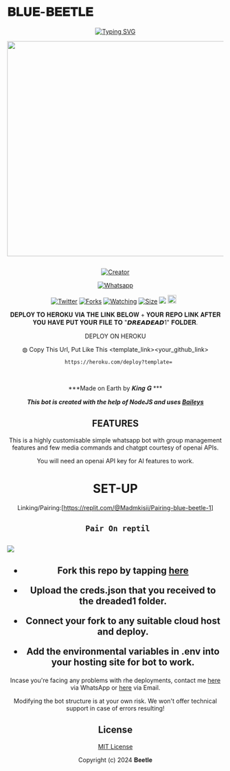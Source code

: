 # 𝐁𝐋𝐔𝐄-𝐁𝐄𝐄𝐓𝐋𝐄 
<div align="center">
<a href="https://git.io/typing-svg"><img src="https://readme-typing-svg.demolab.com?font=Black+Ops+One&size=50&pause=1000&color=1BAFBAFF&center=true&width=910&height=100&lines=𝐁𝐋𝐔𝐄-𝐁𝐄𝐄𝐓𝐋𝐄 ;WHATSAPP+BOT;CREATED+BY+DAMON" alt="Typing SVG" /></a>
  </p>
  
<p align="center">
<img src="https://telegra.ph/file/fa2ad5b56ede20ddea5c5.jpg" width="650" height="500"/>
</p>
<p align="center">
  <a href="#"><img src="http://readme-typing-svg.herokuapp.com?color=d1fa02&center=true&vCenter=true&multiline=false&lines=DAMON+WHATSAPP+BOT" alt="">
</p>
<p align="center">
<a href="#"><img title="Creator" src="https://img.shields.io/badge/Creator-DAMON_KIM-red.svg?style=for-the-badge&logo=github"></a>
</p>
<p align="center">
<a href="'https://wa.me/+254703251900yoh+Trappy⸼ +nishow+venye+nitadeploy+beetle-ai'"><img title="Whatsapp" src="'https://wa.me/254790593618yoh+Damon⸼ +nishow+venye+nitadeploy+beetle'?color=green&style=flat-square"></a>
  
<a href="https://wa.me/254703251900yohyoh+Trappy⸼"><img title="Twitter" src="https://x.com/NSirm5?s=09?color=black&style=flat-square"></a>
<a href="https://github.com/Madmkisii/Blue-Beetle-V2/network/members"><img title="Forks" src="https://img.shields.io/github/for/Madmkisii/Blue-Beetle-V2?color=yellow&style=flat-square"></a>
<a href="https://github.com/Madmkisii/Blue-Beetle-V2/watchers"><img title="Watching" src="https://img.shields.io/github/watchers/drexmose/drex-ai?label=Watchers&color=red&style=flat-square"></a>
<a href="https://github.com/Madmkisii/Blue-Beetle-V2/"><img title="Size" src="https://img.shields.io/github/repo-size/AlipBot/Api-Alpis?style=flat-square&color=darkred"></a>
<a href="https://hits.seeyoufarm.com"><img src="https://hits.seeyoufarm.com/api/count/incr/badge.svg?url=https://github.com/Madmkisii/Blue-Beetle-V2/%2Fhit-counter&count_bg=%2379C83D&title_bg=%23555555&icon=probot.svg&icon_color=%2304FF00&title=hits&edge_flat=false"/></a>
<a href="https://github.com/Madmkisii/Blue-Beetle-V2/graphs/commit-activity"><img height="20" src="https://img.shields.io/badge/Maintained-No-red.svg"></a>&nbsp;&nbsp;
</p>
 
 𝐃𝐄𝐏𝐋𝐎𝐘 𝐓𝐎 𝐇𝐄𝐑𝐎𝐊𝐔 𝐕𝐈𝐀 𝐓𝐇𝐄 𝐋𝐈𝐍𝐊 𝐁𝐄𝐋𝐎𝐖 + 𝐘𝐎𝐔𝐑 𝐑𝐄𝐏𝐎 𝐋𝐈𝐍𝐊 𝐀𝐅𝐓𝐄𝐑 𝐘𝐎𝐔 𝐇𝐀𝐕𝐄 𝐏𝐔𝐓 𝐘𝐎𝐔𝐑 𝐅𝐈𝐋𝐄 𝐓𝐎 "𝘿𝙍𝙀𝘼𝘿𝙀𝘼𝘿1" 𝐅𝐎𝐋𝐃𝐄𝐑.

DEPLOY ON HEROKU<br>

◍ Copy This Url, Put Like This <template_link><your_github_link>

      https://heroku.com/deploy?template=

  <br>
  

***Made on Earth by 𝑲𝒊𝒏𝒈 𝑮 ***


***This bot is created with the help of NodeJS and uses [Baileys](https://github.com/adiwajshing/Baileys)***

## FEATURES
This is a highly customisable simple whatsapp bot with group management features and few media commands and chatgpt courtesy of openai APIs.

You will need an openai API key for AI features to work.

# SET-UP

Linking/Pairing:[https://replit.com/@Madmkisii/Pairing-blue-beetle-1]


## ` Pair On reptil`
<h2 align="left">  <a href="[https://replit.com/@Madmkisii/Pairing-blue-beetle-1](_https://replit.com/@Madmkisii/Pairing-blue-beetle-1)"><img src="https://repl.it/badge/github/quiec/whatsasena" /> 
</a>
</h2>



    
<h2 align="center">   



    
<h2 align="center">   

- Fork this repo by tapping  [here](https://github.com/Madmkisii/Blue-Beetle-V2/fork)


- Upload the creds.json that you received to the dreaded1 folder.

- Connect your fork to any suitable cloud host and deploy.

- Add the environmental variables in .env into your hosting site for bot to work.
</h2>
 
     

    
 



Incase you're facing any problems with rhe deployments, contact me  [here](https://wa.me/254790593618) via WhatsApp or [here](davemogire04@gmail.com) via Email.

Modifying the bot structure is at your own risk. We won't offer technical support in case of errors resulting!


## License

[MIT License](https://github.com/Madmkisii/Black-Blue-Beetle-V2/blob/main/LICENSE)

Copyright (c) 2024   𝐁𝐞𝐞𝐭𝐥𝐞 

